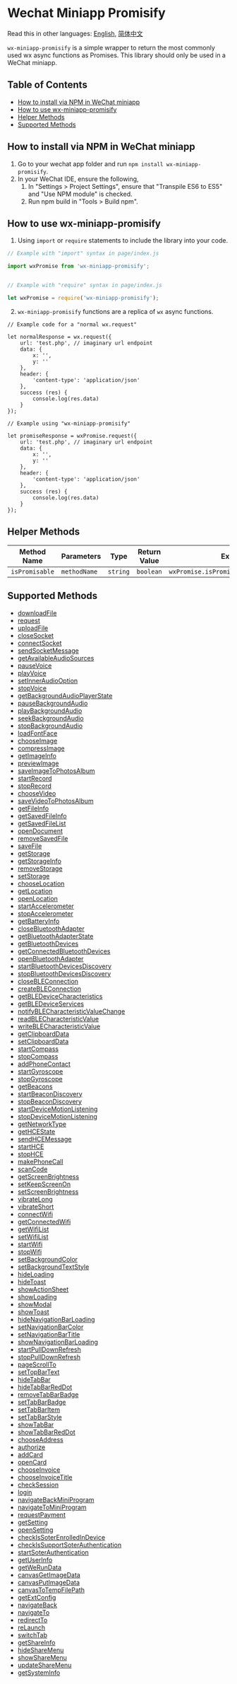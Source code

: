 # Wechat Miniapp Promisify
Read this in other languages: [English](README.md), [简体中文](README.zh-cn.md)

`wx-miniapp-promisify` is a simple wrapper to return the most commonly used wx async functions as Promises. This library should only be used in a WeChat miniapp.

## Table of Contents
- [How to install via NPM in WeChat miniapp](#how-to-install-via-npm-in-wechat-miniapp)
- [How to use wx-miniapp-promisify](#how-to-use-wx-miniapp-promisify)
- [Helper Methods](#helper-methods)
- [Supported Methods](#supported-methods)
  
## How to install via NPM in WeChat miniapp
1. Go to your wechat app folder and run `npm install wx-miniapp-promisify`.
2. In your WeChat IDE, ensure the following,
    1. In "Settings > Project Settings", ensure that "Transpile ES6 to ES5" and "Use NPM module" is checked.
    2. Run npm build in "Tools > Build npm".

## How to use wx-miniapp-promisify
1. Using `import` or `require` statements to include the library into your code.
```js
// Example with "import" syntax in page/index.js

import wxPromise from 'wx-miniapp-promisify';


// Example with "require" syntax in page/index.js

let wxPromise = require('wx-miniapp-promisify');
```
2. `wx-miniapp-promisify` functions are a replica of `wx` async functions.
```
// Example code for a "normal wx.request"

let normalResponse = wx.request({
    url: 'test.php', // imaginary url endpoint
    data: {
        x: '',
        y: ''
    },
    header: {
        'content-type': 'application/json'
    },
    success (res) {
        console.log(res.data)
    }
});

// Example using "wx-miniapp-promisify"

let promiseResponse = wxPromise.request({
    url: 'test.php', // imaginary url endpoint
    data: {
        x: '',
        y: ''
    },
    header: {
        'content-type': 'application/json'
    },
    success (res) {
        console.log(res.data)
    }
});
```
## Helper Methods
|Method Name|Parameters|Type|Return Value|Example
|---|---|---|---|---|
|`isPromisable`|`methodName`|`string`|`boolean`|`wxPromise.isPromisable('newWxMethod')`

## Supported Methods
- [downloadFile](https://developers.weixin.qq.com/miniprogram/dev/api/network/download/wx.downloadFile.html)
- [request](https://developers.weixin.qq.com/miniprogram/dev/api/network/request/wx.request.html)
- [uploadFile](https://developers.weixin.qq.com/miniprogram/dev/api/network/upload/wx.uploadFile.html)
- [closeSocket](https://developers.weixin.qq.com/miniprogram/dev/api/network/websocket/wx.closeSocket.html)
- [connectSocket](https://developers.weixin.qq.com/miniprogram/dev/api/network/websocket/wx.connectSocket.html)
- [sendSocketMessage](https://developers.weixin.qq.com/miniprogram/dev/api/network/websocket/wx.sendSocketMessage.html)
- [getAvailableAudioSources](https://developers.weixin.qq.com/miniprogram/dev/api/media/audio/wx.getAvailableAudioSources.html)
- [pauseVoice](https://developers.weixin.qq.com/miniprogram/dev/api/media/audio/wx.pauseVoice.html)
- [playVoice](https://developers.weixin.qq.com/miniprogram/dev/api/media/audio/wx.playVoice.html)
- [setInnerAudioOption](https://developers.weixin.qq.com/miniprogram/dev/api/media/audio/wx.setInnerAudioOption.html)
- [stopVoice](https://developers.weixin.qq.com/miniprogram/dev/api/media/audio/wx.stopVoice.html)
- [getBackgroundAudioPlayerState](https://developers.weixin.qq.com/miniprogram/dev/api/media/background-audio/wx.getBackgroundAudioPlayerState.html)
- [pauseBackgroundAudio](https://developers.weixin.qq.com/miniprogram/dev/api/media/background-audio/wx.pauseBackgroundAudio.html)
- [playBackgroundAudio](https://developers.weixin.qq.com/miniprogram/dev/api/media/background-audio/wx.playBackgroundAudio.html)
- [seekBackgroundAudio](https://developers.weixin.qq.com/miniprogram/dev/api/media/background-audio/wx.seekBackgroundAudio.html)
- [stopBackgroundAudio](https://developers.weixin.qq.com/miniprogram/dev/api/media/background-audio/wx.stopBackgroundAudio.html)
- [loadFontFace](https://developers.weixin.qq.com/miniprogram/dev/api/media/font/wx.loadFontFace.html)
- [chooseImage](https://developers.weixin.qq.com/miniprogram/dev/api/media/image/wx.chooseImage.html)
- [compressImage](https://developers.weixin.qq.com/miniprogram/dev/api/media/image/wx.compressImage.html)
- [getImageInfo](https://developers.weixin.qq.com/miniprogram/dev/api/media/image/wx.getImageInfo.html)
- [previewImage](https://developers.weixin.qq.com/miniprogram/dev/api/media/image/wx.previewImage.html)
- [saveImageToPhotosAlbum](https://developers.weixin.qq.com/miniprogram/dev/api/media/image/wx.saveImageToPhotosAlbum.html)
- [startRecord](https://developers.weixin.qq.com/miniprogram/dev/api/media/recorder/wx.startRecord.html)
- [stopRecord](https://developers.weixin.qq.com/miniprogram/dev/api/media/recorder/wx.stopRecord.html)
- [chooseVideo](https://developers.weixin.qq.com/miniprogram/dev/api/media/video/wx.chooseVideo.html)
- [saveVideoToPhotosAlbum](https://developers.weixin.qq.com/miniprogram/dev/api/media/video/wx.saveVideoToPhotosAlbum.html)
- [getFileInfo](https://developers.weixin.qq.com/miniprogram/dev/api/file/wx.getFileInfo.html)
- [getSavedFileInfo](https://developers.weixin.qq.com/miniprogram/dev/api/file/wx.getSavedFileInfo.html)
- [getSavedFileList](https://developers.weixin.qq.com/miniprogram/dev/api/file/wx.getSavedFileList.html)
- [openDocument](https://developers.weixin.qq.com/miniprogram/dev/api/file/wx.openDocument.html)
- [removeSavedFile](https://developers.weixin.qq.com/miniprogram/dev/api/file/wx.removeSavedFile.html)
- [saveFile](https://developers.weixin.qq.com/miniprogram/dev/api/file/wx.saveFile.html)
- [getStorage](https://developers.weixin.qq.com/miniprogram/dev/api/storage/wx.getStorage.html)
- [getStorageInfo](https://developers.weixin.qq.com/miniprogram/dev/api/storage/wx.getStorageInfo.html)
- [removeStorage](https://developers.weixin.qq.com/miniprogram/dev/api/storage/wx.removeStorage.html)
- [setStorage](https://developers.weixin.qq.com/miniprogram/dev/api/storage/wx.setStorage.html)
- [chooseLocation](https://developers.weixin.qq.com/miniprogram/dev/api/location/wx.chooseLocation.html)
- [getLocation](https://developers.weixin.qq.com/miniprogram/dev/api/location/wx.getLocation.html)
- [openLocation](https://developers.weixin.qq.com/miniprogram/dev/api/location/wx.openLocation.html)
- [startAccelerometer](https://developers.weixin.qq.com/miniprogram/dev/api/device/accelerometer/wx.startAccelerometer.html)
- [stopAccelerometer](https://developers.weixin.qq.com/miniprogram/dev/api/device/accelerometer/wx.stopAccelerometer.html)
- [getBatteryInfo](https://developers.weixin.qq.com/miniprogram/dev/api/device/battery/wx.getBatteryInfo.html)
- [closeBluetoothAdapter](https://developers.weixin.qq.com/miniprogram/dev/api/device/bluetooth/wx.closeBluetoothAdapter.html)
- [getBluetoothAdapterState](https://developers.weixin.qq.com/miniprogram/dev/api/device/bluetooth/wx.getBluetoothAdapterState.html)
- [getBluetoothDevices](https://developers.weixin.qq.com/miniprogram/dev/api/device/bluetooth/wx.getBluetoothDevices.html)
- [getConnectedBluetoothDevices](https://developers.weixin.qq.com/miniprogram/dev/api/device/bluetooth/wx.getConnectedBluetoothDevices.html)
- [openBluetoothAdapter](https://developers.weixin.qq.com/miniprogram/dev/api/device/bluetooth/wx.openBluetoothAdapter.html)
- [startBluetoothDevicesDiscovery](https://developers.weixin.qq.com/miniprogram/dev/api/device/bluetooth/wx.startBluetoothDevicesDiscovery.html)
- [stopBluetoothDevicesDiscovery](https://developers.weixin.qq.com/miniprogram/dev/api/device/bluetooth/wx.stopBluetoothDevicesDiscovery.html)
- [closeBLEConnection](https://developers.weixin.qq.com/miniprogram/dev/api/device/bluetooth-ble/wx.closeBLEConnection.html)
- [createBLEConnection](https://developers.weixin.qq.com/miniprogram/dev/api/device/bluetooth-ble/wx.createBLEConnection.html)
- [getBLEDeviceCharacteristics](https://developers.weixin.qq.com/miniprogram/dev/api/device/bluetooth-ble/wx.getBLEDeviceCharacteristics.html)
- [getBLEDeviceServices](https://developers.weixin.qq.com/miniprogram/dev/api/device/bluetooth-ble/wx.getBLEDeviceServices.html)
- [notifyBLECharacteristicValueChange](https://developersweixin.qq.com/miniprogram/dev/api/device/bluetooth-ble/wx.notifyBLECharacteristicValueChange.html)
- [readBLECharacteristicValue](https://developers.weixin.qq.com/miniprogram/dev/api/device/bluetooth-ble/wx.readBLECharacteristicValue.html)
- [writeBLECharacteristicValue](https://developers.weixin.qq.com/miniprogram/dev/api/device/bluetooth-ble/wx.writeBLECharacteristicValue.html)
- [getClipboardData](https://developers.weixin.qq.com/miniprogram/dev/api/device/clipboard/wx.getClipboardData.html)
- [setClipboardData](https://developers.weixin.qq.com/miniprogram/dev/api/device/clipboard/wx.setClipboardData.html)
- [startCompass](https://developers.weixin.qq.com/miniprogram/dev/api/device/compass/wx.startCompass.html)
- [stopCompass](https://developers.weixin.qq.com/miniprogram/dev/api/device/compass/wx.stopCompass.html)
- [addPhoneContact](https://developers.weixin.qq.com/miniprogram/dev/api/device/contact/wx.addPhoneContact.html)
- [startGyroscope](https://developers.weixin.qq.com/miniprogram/dev/api/device/gyroscope/wx.startGyroscope.html)
- [stopGyroscope](https://developers.weixin.qq.com/miniprogram/dev/api/device/gyroscope/wx.stopGyroscope.html)
- [getBeacons](https://developers.weixin.qq.com/miniprogram/dev/api/device/ibeacon/wx.getBeacons.html)
- [startBeaconDiscovery](https://developers.weixin.qq.com/miniprogram/dev/api/device/ibeacon/wx.startBeaconDiscovery.html)
- [stopBeaconDiscovery](https://developers.weixin.qq.com/miniprogram/dev/api/device/ibeacon/wx.stopBeaconDiscovery.html)
- [startDeviceMotionListening](https://developers.weixin.qq.com/miniprogram/dev/api/device/motion/wx.startDeviceMotionListening.html)
- [stopDeviceMotionListening](https://developers.weixin.qq.com/miniprogram/dev/api/device/motion/wx.stopDeviceMotionListening.html)
- [getNetworkType](https://developers.weixin.qq.com/miniprogram/dev/api/device/network/wx.getNetworkType.html)
- [getHCEState](https://developers.weixin.qq.com/miniprogram/dev/api/device/nfc/wx.getHCEState.html)
- [sendHCEMessage](https://developers.weixin.qq.com/miniprogram/dev/api/device/nfc/wx.sendHCEMessage.html)
- [startHCE](https://developers.weixin.qq.com/miniprogram/dev/api/device/nfc/wx.startHCE.html)
- [stopHCE](https://developers.weixin.qq.com/miniprogram/dev/api/device/nfc/wx.stopHCE.html)
- [makePhoneCall](https://developers.weixin.qq.com/miniprogram/dev/api/device/phone/wx.makePhoneCall.html)
- [scanCode](https://developers.weixin.qq.com/miniprogram/dev/api/device/scan/wx.scanCode.html)
- [getScreenBrightness](https://developers.weixin.qq.com/miniprogram/dev/api/device/screen/wx.getScreenBrightness.html)
- [setKeepScreenOn](https://developers.weixin.qq.com/miniprogram/dev/api/device/screen/wx.setKeepScreenOn.html)
- [setScreenBrightness](https://developers.weixin.qq.com/miniprogram/dev/api/device/screen/wx.setScreenBrightness.html)
- [vibrateLong](https://developers.weixin.qq.com/miniprogram/dev/api/device/vibrate/wx.vibrateLong.html)
- [vibrateShort](https://developers.weixin.qq.com/miniprogram/dev/api/device/vibrate/wx.vibrateShort.html)
- [connectWifi](https://developers.weixin.qq.com/miniprogram/dev/api/device/wifi/wx.connectWifi.html)
- [getConnectedWifi](https://developers.weixin.qq.com/miniprogram/dev/api/device/wifi/wx.getConnectedWifi.html)
- [getWifiList](https://developers.weixin.qq.com/miniprogram/dev/api/device/wifi/wx.getWifiList.html)
- [setWifiList](https://developers.weixin.qq.com/miniprogram/dev/api/device/wifi/wx.setWifiList.html)
- [startWifi](https://developers.weixin.qq.com/miniprogram/dev/api/device/wifi/wx.startWifi.html)
- [stopWifi](https://developers.weixin.qq.com/miniprogram/dev/api/device/wifi/wx.stopWifi.html)
- [setBackgroundColor](https://developers.weixin.qq.com/miniprogram/dev/api/ui/background/wx.setBackgroundColor.html)
- [setBackgroundTextStyle](https://developers.weixin.qq.com/miniprogram/dev/api/ui/background/wx.setBackgroundTextStyle.html)
- [hideLoading](https://developers.weixin.qq.com/miniprogram/dev/api/ui/interaction/wx.hideLoading.html)
- [hideToast](https://developers.weixin.qq.com/miniprogram/dev/api/ui/interaction/wx.hideToast.html)
- [showActionSheet](https://developers.weixin.qq.com/miniprogram/dev/api/ui/interaction/wx.showActionSheet.html)
- [showLoading](https://developers.weixin.qq.com/miniprogram/dev/api/ui/interaction/wx.showLoading.html)
- [showModal](https://developers.weixin.qq.com/miniprogram/dev/api/ui/interaction/wx.showModal.html)
- [showToast](https://developers.weixin.qq.com/miniprogram/dev/api/ui/interaction/wx.showToast.html)
- [hideNavigationBarLoading](https://developers.weixin.qq.com/miniprogram/dev/api/ui/navigation-bar/wx.hideNavigationBarLoading.html)
- [setNavigationBarColor](https://developers.weixin.qq.com/miniprogram/dev/api/ui/navigation-bar/wx.setNavigationBarColor.html)
- [setNavigationBarTitle](https://developers.weixin.qq.com/miniprogram/dev/api/ui/navigation-bar/wx.setNavigationBarTitle.html)
- [showNavigationBarLoading](https://developers.weixin.qq.com/miniprogram/dev/api/ui/navigation-bar/wx.showNavigationBarLoading.html)
- [startPullDownRefresh](https://developers.weixin.qq.com/miniprogram/dev/api/ui/pull-down-refresh/wx.startPullDownRefresh.html)
- [stopPullDownRefresh](https://developers.weixin.qq.com/miniprogram/dev/api/ui/pull-down-refresh/wx.stopPullDownRefresh.html)
- [pageScrollTo](https://developers.weixin.qq.com/miniprogram/dev/api/ui/scroll/wx.pageScrollTo.html)
- [setTopBarText](https://developers.weixin.qq.com/miniprogram/dev/api/ui/sticky/wx.setTopBarText.html)
- [hideTabBar](https://developers.weixin.qq.com/miniprogram/dev/api/ui/tab-bar/wx.hideTabBar.html)
- [hideTabBarRedDot](https://developers.weixin.qq.com/miniprogram/dev/api/ui/tab-bar/wx.hideTabBarRedDot.html)
- [removeTabBarBadge](https://developers.weixin.qq.com/miniprogram/dev/api/ui/tab-bar/wx.removeTabBarBadge.html)
- [setTabBarBadge](https://developers.weixin.qq.com/miniprogram/dev/api/ui/tab-bar/wx.setTabBarBadge.html)
- [setTabBarItem](https://developers.weixin.qq.com/miniprogram/dev/api/ui/tab-bar/wx.setTabBarItem.html)
- [setTabBarStyle](https://developers.weixin.qq.com/miniprogram/dev/api/ui/tab-bar/wx.setTabBarStyle.html)
- [showTabBar](https://developers.weixin.qq.com/miniprogram/dev/api/ui/tab-bar/wx.showTabBar.html)
- [showTabBarRedDot](https://developers.weixin.qq.com/miniprogram/dev/api/ui/tab-bar/wx.showTabBarRedDot.html)
- [chooseAddress](https://developers.weixin.qq.com/miniprogram/dev/api/open-api/address/wx.chooseAddress.html)
- [authorize](https://developers.weixin.qq.com/miniprogram/dev/api/open-api/authorize/wx.authorize.html)
- [addCard](https://developers.weixin.qq.com/miniprogram/dev/api/open-api/card/wx.addCard.html)
- [openCard](https://developers.weixin.qq.com/miniprogram/dev/api/open-api/card/wx.openCard.html)
- [chooseInvoice](https://developers.weixin.qq.com/miniprogram/dev/api/open-api/invoice/wx.chooseInvoice.html)
- [chooseInvoiceTitle](https://developers.weixin.qq.com/miniprogram/dev/api/open-api/invoice/wx.chooseInvoiceTitle.html)
- [checkSession](https://developers.weixin.qq.com/miniprogram/dev/api/open-api/login/wx.checkSession.html)
- [login](https://developers.weixin.qq.com/miniprogram/dev/api/open-api/login/wx.login.html)
- [navigateBackMiniProgram](https://developers.weixin.qq.com/miniprogram/dev/api/open-api/miniprogram-navigate/wx.navigateBackMiniProgram.html)
- [navigateToMiniProgram](https://developers.weixin.qq.com/miniprogram/dev/api/open-api/miniprogram-navigate/wx.navigateToMiniProgram.html)
- [requestPayment](https://developers.weixin.qq.com/miniprogram/dev/api/open-api/payment/wx.requestPayment.html)
- [getSetting](https://developers.weixin.qq.com/miniprogram/dev/api/open-api/setting/wx.getSetting.html)
- [openSetting](https://developers.weixin.qq.com/miniprogram/dev/api/open-api/setting/wx.openSetting.html)
- [checkIsSoterEnrolledInDevice](https://developers.weixin.qq.com/miniprogram/dev/api/open-api/soter/wx.checkIsSoterEnrolledInDevice.html)
- [checkIsSupportSoterAuthentication](https://developers.weixin.qq.com/miniprogram/dev/api/open-api/soter/wx.checkIsSupportSoterAuthentication.html)
- [startSoterAuthentication](https://developers.weixin.qq.com/miniprogram/dev/api/open-api/soter/wx.startSoterAuthentication.html)
- [getUserInfo](https://developers.weixin.qq.com/miniprogram/dev/api/open-api/user-info/wx.getUserInfo.html)
- [getWeRunData](https://developers.weixin.qq.com/miniprogram/dev/api/open-api/werun/wx.getWeRunData.html)
- [canvasGetImageData](https://developers.weixin.qq.com/miniprogram/dev/api/canvas/wx.canvasGetImageData.html)
- [canvasPutImageData](https://developers.weixin.qq.com/miniprogram/dev/api/canvas/wx.canvasPutImageData.html)
- [canvasToTempFilePath](https://developers.weixin.qq.com/miniprogram/dev/api/canvas/wx.canvasToTempFilePath.html)
- [getExtConfig](https://developers.weixin.qq.com/miniprogram/dev/api/ext/wx.getExtConfig.html)
- [navigateBack](https://developers.weixin.qq.com/miniprogram/dev/api/route/wx.navigateBack.html)
- [navigateTo](https://developers.weixin.qq.com/miniprogram/dev/api/route/wx.navigateTo.html)
- [redirectTo](https://developers.weixin.qq.com/miniprogram/dev/api/route/wx.redirectTo.html)
- [reLaunch](https://developers.weixin.qq.com/miniprogram/dev/api/route/wx.reLaunch.html)
- [switchTab](https://developers.weixin.qq.com/miniprogram/dev/api/route/wx.switchTab.html)
- [getShareInfo](https://developers.weixin.qq.com/miniprogram/dev/api/share/wx.getShareInfo.html)
- [hideShareMenu](https://developers.weixin.qq.com/miniprogram/dev/api/share/wx.hideShareMenu.html)
- [showShareMenu](https://developers.weixin.qq.com/miniprogram/dev/api/share/wx.showShareMenu.html)
- [updateShareMenu](https://developers.weixin.qq.com/miniprogram/dev/api/share/wx.updateShareMenu.html)
- [getSystemInfo](https://developers.weixin.qq.com/miniprogram/dev/api/system/system-info/wx.getSystemInfo.html)
